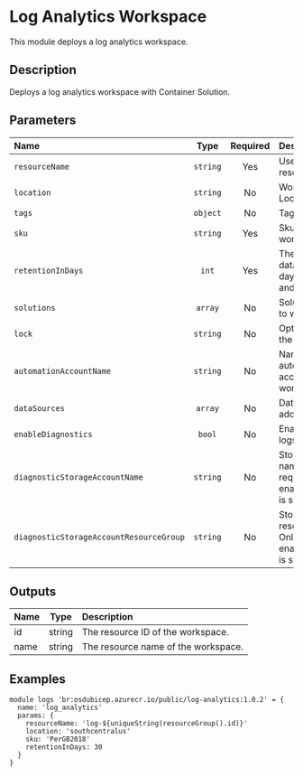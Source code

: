 # Log Analytics Workspace

This module deploys a log analytics workspace.

## Description

Deploys a log analytics workspace with Container Solution.

## Parameters

| Name                                    | Type     | Required | Description                                                                        |
| :-------------------------------------- | :------: | :------: | :--------------------------------------------------------------------------------- |
| `resourceName`                          | `string` | Yes      | Used to name all resources                                                         |
| `location`                              | `string` | No       | Workspace Location.                                                                |
| `tags`                                  | `object` | No       | Tags.                                                                              |
| `sku`                                   | `string` | Yes      | Sku of the workspace                                                               |
| `retentionInDays`                       | `int`    | Yes      | The workspace data retention in days, between 30 and 730                           |
| `solutions`                             | `array`  | No       | Solutions to add to workspace                                                      |
| `lock`                                  | `string` | No       | Optional. Specify the type of lock.                                                |
| `automationAccountName`                 | `string` | No       | Name of automation account to link to workspace                                    |
| `dataSources`                           | `array`  | No       | Datasources to add to workspace                                                    |
| `enableDiagnostics`                     | `bool`   | No       | Enable diagnostic logs                                                             |
| `diagnosticStorageAccountName`          | `string` | No       | Storage account name. Only required if enableDiagnostics is set to true.           |
| `diagnosticStorageAccountResourceGroup` | `string` | No       | Storage account resource group. Only required if enableDiagnostics is set to true. |

## Outputs

| Name | Type   | Description                         |
| :--- | :----: | :---------------------------------- |
| id   | string | The resource ID of the workspace.   |
| name | string | The resource name of the workspace. |

## Examples

```bicep
module logs 'br:osdubicep.azurecr.io/public/log-analytics:1.0.2' = {
  name: 'log_analytics'
  params: {
    resourceName: 'log-${uniqueString(resourceGroup().id)}'
    location: 'southcentralus'
    sku: 'PerGB2018'
    retentionInDays: 30
  }
}
```